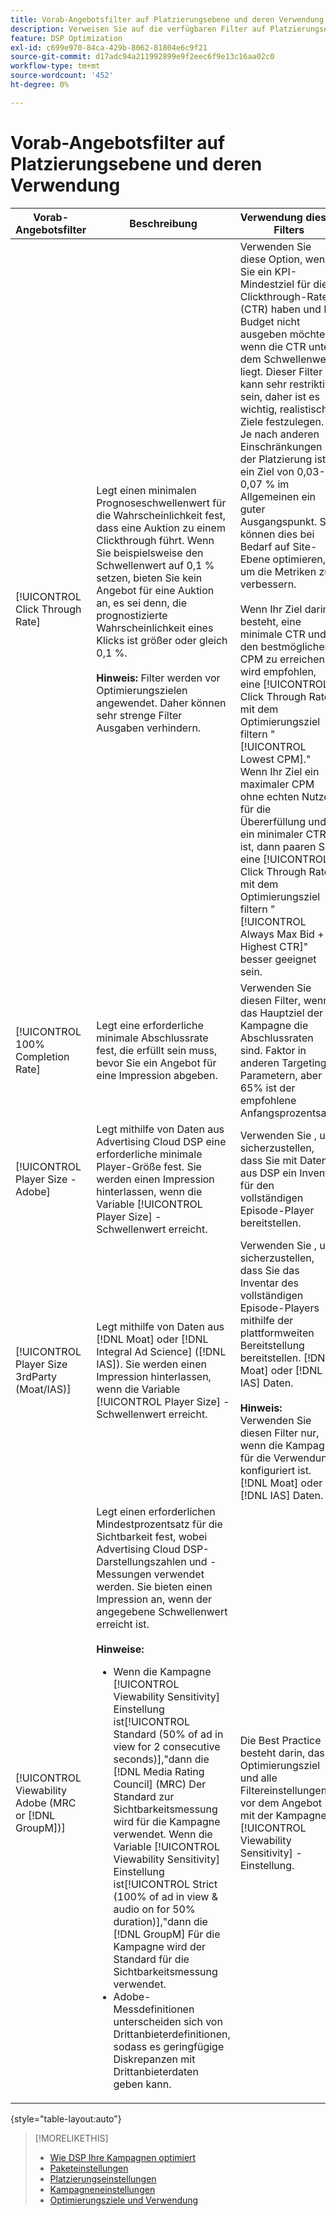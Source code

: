 ```yaml
---
title: Vorab-Angebotsfilter auf Platzierungsebene und deren Verwendung
description: Verweisen Sie auf die verfügbaren Filter auf Platzierungsebene vor dem Angebot und sehen Sie, wie sie verwendet werden.
feature: DSP Optimization
exl-id: c699e970-84ca-429b-8062-81804e6c9f21
source-git-commit: d17adc94a211992899e9f2eec6f9e13c16aa02c0
workflow-type: tm+mt
source-wordcount: '452'
ht-degree: 0%

---
```


# Vorab-Angebotsfilter auf Platzierungsebene und deren Verwendung

| Vorab-Angebotsfilter | Beschreibung | Verwendung dieses Filters |
| ---------------| ----------- | ---------------------- |
| [!UICONTROL Click Through Rate] | Legt einen minimalen Prognoseschwellenwert für die Wahrscheinlichkeit fest, dass eine Auktion zu einem Clickthrough führt. Wenn Sie beispielsweise den Schwellenwert auf 0,1 % setzen, bieten Sie kein Angebot für eine Auktion an, es sei denn, die prognostizierte Wahrscheinlichkeit eines Klicks ist größer oder gleich 0,1 %.<br><br><b>Hinweis:</b> Filter werden vor Optimierungszielen angewendet. Daher können sehr strenge Filter Ausgaben verhindern. | Verwenden Sie diese Option, wenn Sie ein KPI-Mindestziel für die Clickthrough-Rate (CTR) haben und Ihr Budget nicht ausgeben möchten, wenn die CTR unter dem Schwellenwert liegt. Dieser Filter kann sehr restriktiv sein, daher ist es wichtig, realistische Ziele festzulegen. Je nach anderen Einschränkungen der Platzierung ist ein Ziel von 0,03-0,07 % im Allgemeinen ein guter Ausgangspunkt. Sie können dies bei Bedarf auf Site-Ebene optimieren, um die Metriken zu verbessern.<br><br>Wenn Ihr Ziel darin besteht, eine minimale CTR und den bestmöglichen CPM zu erreichen, wird empfohlen, eine [!UICONTROL Click Through Rate] mit dem Optimierungsziel filtern &quot;[!UICONTROL Lowest CPM].&quot; Wenn Ihr Ziel ein maximaler CPM ohne echten Nutzen für die Übererfüllung und ein minimaler CTR ist, dann paaren Sie eine [!UICONTROL Click Through Rate] mit dem Optimierungsziel filtern &quot;[!UICONTROL Always Max Bid + Highest CTR]&quot; besser geeignet sein. |
| [!UICONTROL 100% Completion Rate] | Legt eine erforderliche minimale Abschlussrate fest, die erfüllt sein muss, bevor Sie ein Angebot für eine Impression abgeben. | Verwenden Sie diesen Filter, wenn das Hauptziel der Kampagne die Abschlussraten sind. Faktor in anderen Targeting-Parametern, aber 65% ist der empfohlene Anfangsprozentsatz. |
| [!UICONTROL Player Size - Adobe] | Legt mithilfe von Daten aus Advertising Cloud DSP eine erforderliche minimale Player-Größe fest. Sie werden einen Impression hinterlassen, wenn die Variable [!UICONTROL Player Size] -Schwellenwert erreicht. | Verwenden Sie , um sicherzustellen, dass Sie mit Daten aus DSP ein Inventar für den vollständigen Episode-Player bereitstellen. |
| [!UICONTROL Player Size 3rdParty (Moat/IAS)] | Legt mithilfe von Daten aus [!DNL Moat] oder [!DNL Integral Ad Science] ([!DNL IAS]). Sie werden einen Impression hinterlassen, wenn die Variable [!UICONTROL Player Size] -Schwellenwert erreicht. | Verwenden Sie , um sicherzustellen, dass Sie das Inventar des vollständigen Episode-Players mithilfe der plattformweiten Bereitstellung bereitstellen. [!DNL Moat] oder [!DNL IAS] Daten.<br><br><b>Hinweis:</b> Verwenden Sie diesen Filter nur, wenn die Kampagne für die Verwendung konfiguriert ist. [!DNL Moat] oder [!DNL IAS] Daten. |
| [!UICONTROL Viewability Adobe (MRC or [!DNL GroupM])] | Legt einen erforderlichen Mindestprozentsatz für die Sichtbarkeit fest, wobei Advertising Cloud DSP-Darstellungszahlen und -Messungen verwendet werden. Sie bieten einen Impression an, wenn der angegebene Schwellenwert erreicht ist.<br><br><b>Hinweise:</b><ul><li>Wenn die Kampagne [!UICONTROL Viewability Sensitivity] Einstellung ist[!UICONTROL Standard (50% of ad in view for 2 consecutive seconds)],&quot;dann die [!DNL Media Rating Council] (MRC) Der Standard zur Sichtbarkeitsmessung wird für die Kampagne verwendet. Wenn die Variable [!UICONTROL Viewability Sensitivity] Einstellung ist[!UICONTROL Strict (100% of ad in view & audio on for 50% duration)],&quot;dann die [!DNL GroupM] Für die Kampagne wird der Standard für die Sichtbarkeitsmessung verwendet.</li><li>Adobe-Messdefinitionen unterscheiden sich von Drittanbieterdefinitionen, sodass es geringfügige Diskrepanzen mit Drittanbieterdaten geben kann.</li></ul> | Die Best Practice besteht darin, das Optimierungsziel und alle Filtereinstellungen vor dem Angebot mit der Kampagne [!UICONTROL Viewability Sensitivity] -Einstellung. |

{style=&quot;table-layout:auto&quot;}

>[!MORELIKETHIS]
>
>* [Wie DSP Ihre Kampagnen optimiert](optimization-how-dsp-optimizes-campaigns.md)
>* [Paketeinstellungen](/help/dsp/campaign-management/packages/package-settings.md)
>* [Platzierungseinstellungen](/help/dsp/campaign-management/placements/placement-settings.md)
>* [Kampagneneinstellungen](/help/dsp/campaign-management/campaigns/campaign-settings.md)
>* [Optimierungsziele und Verwendung](optimization-goals.md)

